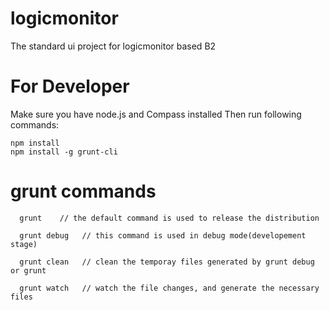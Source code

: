 logicmonitor
============

The standard ui project for logicmonitor based B2

For Developer
============
Make sure you have node.js and  Compass installed
Then run following commands:

```
npm install
npm install -g grunt-cli
```

grunt commands
=============

```
  grunt    // the default command is used to release the distribution
```

```
  grunt debug   // this command is used in debug mode(developement stage)
```

```
  grunt clean   // clean the temporay files generated by grunt debug or grunt
```

```
  grunt watch   // watch the file changes, and generate the necessary files
```

